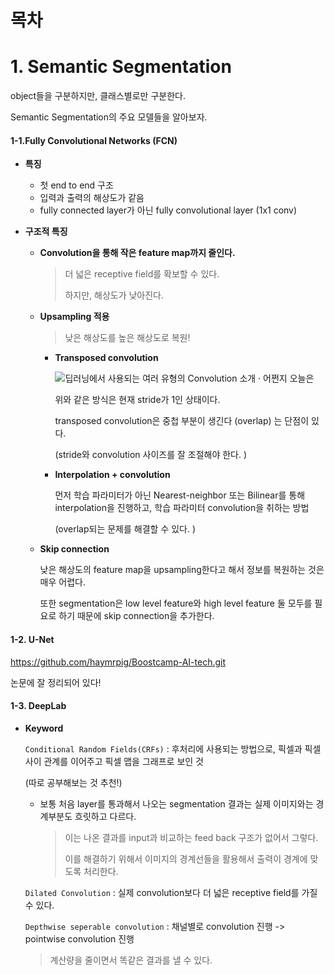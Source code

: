 # 목차



# 1. Semantic Segmentation

object들을 구분하지만, 클래스별로만 구분한다.

Semantic Segmentation의 주요 모델들을 알아보자.

#### 1-1.Fully Convolutional Networks (FCN)

- **특징**

  - 첫 end to end 구조	
  - 입력과 출력의 해상도가 같음
  - fully connected layer가 아닌 fully convolutional layer (1x1 conv)

- **구조적 특징**

  - **Convolution을 통해 작은 feature map까지 줄인다.**

    > 더 넓은 receptive field를 확보할 수 있다. 
    >
    > 하지만, 해상도가 낮아진다. 

  - **Upsampling 적용**

    > 낮은 해상도를 높은 해상도로 복원!

    - **Transposed convolution**

      ![딥러닝에서 사용되는 여러 유형의 Convolution 소개 · 어쩐지 오늘은](https://cdn-images-1.medium.com/max/1200/1*Lpn4nag_KRMfGkx1k6bV-g.gif)

      위와 같은 방식은 현재 stride가 1인 상태이다. 

      transposed convolution은 중첩 부분이 생긴다 (overlap) 는 단점이 있다. 

      (stride와 convolution 사이즈를 잘 조절해야 한다. )

    - **Interpolation + convolution**

      먼저 학습 파라미터가 아닌 Nearest-neighbor 또는 Bilinear를 통해 interpolation을 진행하고, 학습 파라미터 convolution을 취하는 방법

      (overlap되는 문제를 해결할 수 있다. )

  - **Skip connection**

    낮은 해상도의 feature map을 upsampling한다고 해서 정보를 복원하는 것은 매우 어렵다. 

    또한 segmentation은 low level feature와 high level feature 둘 모두를 필요로 하기 때문에 skip connection을 추가한다. 

#### 1-2. U-Net

https://github.com/haymrpig/Boostcamp-AI-tech.git

논문에 잘 정리되어 있다!

#### 1-3. DeepLab

- **Keyword**

  `Conditional Random Fields(CRFs)` : 후처리에 사용되는 방법으로, 픽셀과 픽셀 사이 관계를 이어주고 픽셀 맵을 그래프로 보인 것

  (따로 공부해보는 것 추천!)

  - 보통 처음 layer를 통과해서 나오는 segmentation 결과는 실제 이미지와는 경계부분도 흐릿하고 다르다. 

    > 이는 나온 결과를 input과 비교하는 feed back 구조가 없어서 그렇다. 
    >
    > 이를 해결하기 위해서 이미지의 경계선들을 활용해서 출력이 경계에 맞도록 처리한다. 

  `Dilated Convolution` : 실제 convolution보다 더 넓은 receptive field를 가질 수 있다. 

  `Depthwise seperable convolution` : 채널별로 convolution 진행 -> pointwise convolution 진행

  > 계산량을 줄이면서 똑같은 결과를 낼 수 있다. 